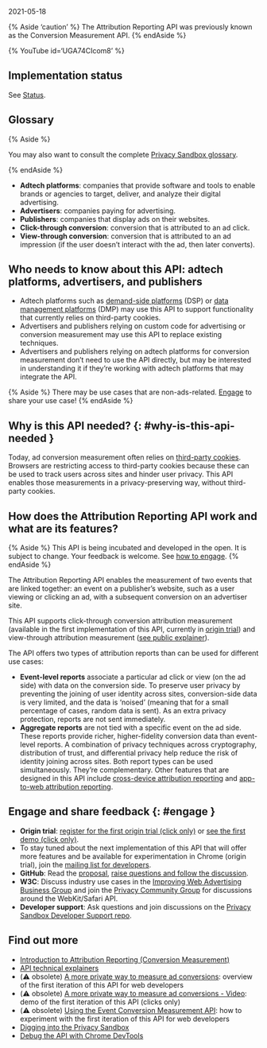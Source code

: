 2021-05-18

{% Aside ‘caution’ %} The Attribution Reporting API was previously known as the Conversion Measurement API. {% endAside %}

{% YouTube id=‘UGA74CIcom8’ %}

Implementation status
---------------------

See [Status](/docs/privacy-sandbox/attribution-reporting-introduction/#status).

Glossary
--------

{% Aside %}

You may also want to consult the complete [Privacy Sandbox glossary](/docs/privacy-sandbox/glossary/).

{% endAside %}

-   **Adtech platforms**: companies that provide software and tools to enable brands or agencies to target, deliver, and analyze their digital advertising.
-   **Advertisers**: companies paying for advertising.
-   **Publishers**: companies that display ads on their websites.
-   **Click-through conversion**: conversion that is attributed to an ad click.
-   **View-through conversion**: conversion that is attributed to an ad impression (if the user doesn’t interact with the ad, then later converts).

Who needs to know about this API: adtech platforms, advertisers, and publishers
-------------------------------------------------------------------------------

-   Adtech platforms such as [demand-side platforms](https://en.wikipedia.org/wiki/Demand-side_platform) (DSP) or [data management platforms](https://en.wikipedia.org/wiki/Data_management_platform) (DMP) may use this API to support functionality that currently relies on third-party cookies.
-   Advertisers and publishers relying on custom code for advertising or conversion measurement may use this API to replace existing techniques.
-   Advertisers and publishers relying on adtech platforms for conversion measurement don’t need to use the API directly, but may be interested in understanding it if they’re working with adtech platforms that may integrate the API.

{% Aside %} There may be use cases that are non-ads-related. [Engage](#engage) to share your use case! {% endAside %}

Why is this API needed? {: \#why-is-this-api-needed }
-----------------------------------------------------

Today, ad conversion measurement often relies on [third-party cookies](https://developer.mozilla.org/en-US/docs/Web/HTTP/Cookies#Third-party_cookies). Browsers are restricting access to third-party cookies because these can be used to track users across sites and hinder user privacy. This API enables those measurements in a privacy-preserving way, without third-party cookies.

How does the Attribution Reporting API work and what are its features?
----------------------------------------------------------------------

{% Aside %} This API is being incubated and developed in the open. It is subject to change. Your feedback is welcome. See [how to engage](#engage). {% endAside %}

The Attribution Reporting API enables the measurement of two events that are linked together: an event on a publisher’s website, such as a user viewing or clicking an ad, with a subsequent conversion on an advertiser site.

This API supports click-through conversion attribution measurement (available in the first implementation of this API, currently in [origin trial](https://web.dev/conversion-measurement/#browser-support)) and view-through attribution measurement ([see public explainer](https://github.com/WICG/conversion-measurement-api/blob/main/event_attribution_reporting_views.md)).

The API offers two types of attribution reports than can be used for different use cases:

-   **Event-level reports** associate a particular ad click or view (on the ad side) with data on the conversion side. To preserve user privacy by preventing the joining of user identity across sites, conversion-side data is very limited, and the data is ‘noised’ (meaning that for a small percentage of cases, random data is sent). As an extra privacy protection, reports are not sent immediately.
-   **Aggregate reports** are not tied with a specific event on the ad side. These reports provide richer, higher-fidelity conversion data than event-level reports. A combination of privacy techniques across cryptography, distribution of trust, and differential privacy help reduce the risk of identity joining across sites. Both report types can be used simultaneously. They’re complementary. Other features that are designed in this API include [cross-device attribution reporting](https://github.com/WICG/conversion-measurement-api/blob/main/cross_device.md) and [app-to-web attribution reporting](https://github.com/WICG/conversion-measurement-api/blob/main/app_to_web.md).

Engage and share feedback {: \#engage }
---------------------------------------

-   **Origin trial**: [register for the first origin trial (click only)](https://developer.chrome.com/origintrials/#/view_trial/3411476717733150721) or [see the first demo (click only)](https://goo.gle/demo-event-level-conversion-measurement-api).
-   To stay tuned about the next implementation of this API that will offer more features and be available for experimentation in Chrome (origin trial), join the [mailing list for developers](https://groups.google.com/u/1/a/chromium.org/g/attribution-reporting-api-dev).
-   **GitHub**: Read the [proposal](https://github.com/WICG/conversion-measurement-api/), [raise questions and follow the discussion](https://github.com/WICG/conversion-measurement-api/issues).
-   **W3C**: Discuss industry use cases in the [Improving Web Advertising Business Group](https://www.w3.org/community/web-adv/participants) and join the [Privacy Community Group](https://www.w3.org/community/privacycg/) for discussions around the WebKit/Safari API.
-   **Developer support**: Ask questions and join discussions on the [Privacy Sandbox Developer Support repo](https://github.com/GoogleChromeLabs/privacy-sandbox-dev-support).

Find out more
-------------

-   [Introduction to Attribution Reporting (Conversion Measurement)](/docs/privacy-sandbox/attribution-reporting-introduction)
-   [API technical explainers](https://github.com/WICG/conversion-measurement-api/)
-   (⚠️ obsolete) [A more private way to measure ad conversions](https://web.dev/conversion-measurement/): overview of the first iteration of this API for web developers
-   (⚠️ obsolete) [A more private way to measure ad conversions - Video](https://www.youtube.com/watch?v=jcDfOoWwZcM): demo of the first iteration of this API (clicks only)
-   (⚠️ obsolete) [Using the Event Conversion Measurement API](https://web.dev/using-conversion-measurement/): how to experiment with the first iteration of this API for web developers
-   [Digging into the Privacy Sandbox](https://web.dev/digging-into-the-privacy-sandbox)
-   [Debug the API with Chrome DevTools](/blog/new-in-devtools-93/#attribution-reporting)
